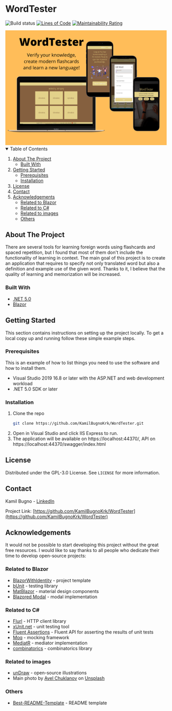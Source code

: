 # WordTester
![Build status](https://github.com/KamilBugnoKrk/WordTester/actions/workflows/dotnet.yml/badge.svg)
[![Lines of Code](https://sonarcloud.io/api/project_badges/measure?project=KamilBugnoKrk_WordTester&metric=ncloc)](https://sonarcloud.io/dashboard?id=KamilBugnoKrk_WordTester)
[![Maintainability Rating](https://sonarcloud.io/api/project_badges/measure?project=KamilBugnoKrk_WordTester&metric=sqale_rating)](https://sonarcloud.io/dashboard?id=KamilBugnoKrk_WordTester)

<img src="WordTester.png" alt="WordTester">

<details open="open">
  <summary>Table of Contents</summary>
  <ol>
    <li>
      <a href="#about-the-project">About The Project</a>
      <ul>
        <li><a href="#built-with">Built With</a></li>
      </ul>
    </li>
    <li>
      <a href="#getting-started">Getting Started</a>
      <ul>
        <li><a href="#prerequisites">Prerequisites</a></li>
        <li><a href="#installation">Installation</a></li>
      </ul>
    </li>
    <li><a href="#license">License</a></li>
    <li><a href="#contact">Contact</a></li>
    <li>
		<a href="#acknowledgements">Acknowledgements</a>
		<ul>
			<li><a href="#related-to-blazor">Related to Blazor</a></li>
			<li><a href="#related-to-c">Related to C#</a></li>
			<li><a href="#related-to-images">Related to images</a></li>
			<li><a href="#others">Others</a></li>
		</ul>
	</li>
  </ol>
</details>


## About The Project

There are several tools for learning foreign words using flashcards and spaced repetition, but I found that most of them don't include the functionality of learning in context. The main goal of this project is to create an application that requires to specify not only translated word but also a definition and example use of the given word. Thanks to it, I believe that the quality of learning and memorization will be increased. 
### Built With

* [.NET 5.0](https://dotnet.microsoft.com/download/dotnet/5.0)
* [Blazor](https://dotnet.microsoft.com/apps/aspnet/web-apps/blazor)

## Getting Started

This section contains instructions on setting up the project locally. To get a local copy up and running follow these simple example steps.

### Prerequisites

This is an example of how to list things you need to use the software and how to install them.
* Visual Studio 2019 16.8 or later with the ASP.NET and web development workload
* .NET 5.0 SDK or later

### Installation

1. Clone the repo
   ```sh
   git clone https://github.com/KamilBugnoKrk/WordTester.git
   ```
2. Open in Visual Studio and click IIS Express to run.
3. The application will be available on https://localhost:44370/, API on https://localhost:44370/swagger/index.html

## License

Distributed under the GPL-3.0 License. See `LICENSE` for more information.

## Contact

Kamil Bugno - [LinkedIn](https://www.linkedin.com/in/kamil-bugno/)

Project Link: [https://github.com/KamilBugnoKrk/WordTester](https://github.com/KamilBugnoKrk/WordTester)

## Acknowledgements
It would not be possible to start developing this project without the great free resources. I would like to say thanks to all people who dedicate their time to develop open-source projects:

### Related to Blazor
* [BlazorWithIdentity](https://github.com/stavroskasidis/BlazorWithIdentity) - project template
* [bUnit](https://github.com/egil/bunit) - testing library
* [MatBlazor](https://github.com/SamProf/MatBlazor) - material design components
* [Blazored Modal](https://github.com/Blazored/Modal) - modal implementation 

### Related to C#
* [Flurl](https://flurl.dev/) - HTTP client library
* [xUnit.net](https://xunit.net/) - unit testing tool
* [Fluent Assertions](https://fluentassertions.com/) - Fluent API for asserting the results of unit tests 
* [Moq](https://github.com/moq/moq4) - mocking framework 
* [MediatR](https://github.com/jbogard/MediatR) - mediator implementation
* [combinatorics](https://github.com/eoincampbell/combinatorics) - combinatorics library

### Related to images
* [unDraw](https://undraw.co/) - open-source illustrations
* Main photo by <a href="https://unsplash.com/@chuklanov?utm_source=unsplash&utm_medium=referral&utm_content=creditCopyText">Avel Chuklanov</a> on <a href="https://unsplash.com/s/photos/learning?utm_source=unsplash&utm_medium=referral&utm_content=creditCopyText">Unsplash</a>
  
### Others
* [Best-README-Template](https://github.com/othneildrew/Best-README-Template) - README template